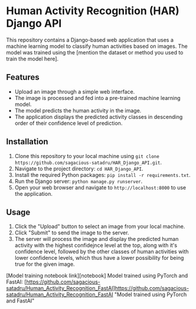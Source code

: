 # Human Activity Recognition (HAR) Django API

This repository contains a Django-based web application that uses a machine learning model to classify human activities based on images. The model was trained using the [mention the dataset or method you used to train the model here].

## Features

- Upload an image through a simple web interface.
- The image is processed and fed into a pre-trained machine learning model.
- The model predicts the human activity in the image.
- The application displays the predicted activity classes in descending order of their confidence level of prediction.

## Installation

1. Clone this repository to your local machine using `git clone https://github.com/sagacious-satadru/HAR_Django_API.git`.
2. Navigate to the project directory: `cd HAR_Django_API`.
3. Install the required Python packages: `pip install -r requirements.txt`.
4. Run the Django server: `python manage.py runserver`.
5. Open your web browser and navigate to `http://localhost:8000` to use the application.

## Usage

1. Click the "Upload" button to select an image from your local machine.
2. Click "Submit" to send the image to the server.
3. The server will process the image and display the predicted human activity with the highest confidejnce level at the top, along with it's confidence level, followed by the other classes of human activities with lower confidence levels, which thus have a lower possibility for being true for the given image. 


[Model training notebook link][notebook]
Model trained using PyTorch and FastAI: [https://github.com/sagacious-satadru/Human_Activity_Recognition_FastAI]https://github.com/sagacious-satadru/Human_Activity_Recognition_FastAI "Model trained using PyTorch and FastAI"
